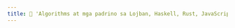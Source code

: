 ```yaml
---
title: 🧩 'Algorithms at mga padrino sa Lojban, Haskell, Rust, JavaScript'
--- 
```


<div class="lojbo">
